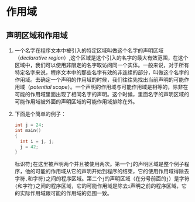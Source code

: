 # 作用域
## 声明区域和作用域
1. 一个名字在程序文本中被引入的特定区域叫做这个名字的声明区域（*declarative region*）,这个区域是这个引入的名字的最大有效范围，在这个区域中，我们可以使用非限定的名字取访问同一个实体。一般来说，对于所有特定名字来说，程序文本中的那些名字有效的非连续的部分，叫做这个名字的作用域。去确定一个声明的作用域的时候，我们往往先找出当前声明的可能作用域（*potential scope*）。一个声明的作用域与可能作用域是相等的，除非在可能的作用域里面出现了相同名字的声明。这个时候，里面名字的声明区域的可能作用域被外面的声明区域的可能作用域排除在外。
2. 下面是个简单的例子：

	```cpp
   int j = 24;
   int main()
   {
      int i = j, j;
      j = 42;
   }
	```
	标识符`j`在这里被声明两个并且被使用两次。第一个`j`的声明区域是整个例子程序，他的可能的作用域从它的声明开始到程序的结束，它的使用作用域得除去字符`,`和字符`}`之间的程序区域。第二个`j`的声明区域（在分号前面的`j`）是字符`{`和字符`}`之间的程序区域，它的可能作用域是除去`i`声明之前的程序区域，它的实际作用域跟可能的作用域的范围一致。